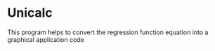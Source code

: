 # Unicalc
This program helps to convert the regression function equation into a graphical application code
